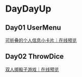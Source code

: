 # DayDayUp

## Day01 UserMenu

[可折叠的个人信息小卡片｜在线预览](https://ulyssescode.com/demo/01/)

## Day02 ThrowDice

[双人掷骰子游戏｜在线预览](https://ulyssescode.com/demo/02/)
